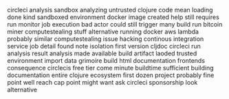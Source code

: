 circleci analysis sandbox analyzing untrusted clojure code mean loading done kind sandboxed environment docker image created help still requires run monitor job execution bad actor could still trigger many build run bitcoin miner computestealing stuff alternative running docker aws lambda probably similar computestealing issue hacking continous integration service job detail found note isolation first version cljdoc circleci run analysis result analysis made available build artifact laoded trusted environment import data grimoire build html documentation frontends consequence circlecis free tier come minute buildtime sufficient building documentation entire clojure ecosystem first dozen project probably fine point well reach cap point might want ask circleci sponsorship look alternative